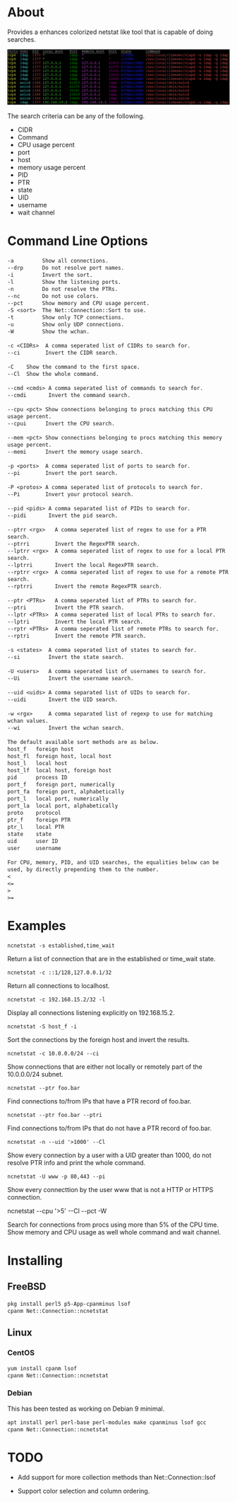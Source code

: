 # About

Provides a enhances colorized netstat like tool that is capable of doing searches.

![ncnetsetstat](ncnetstat.png)

The search criteria can be any of the following.

* CIDR
* Command
* CPU usage percent
* port
* host
* memory usage percent
* PID
* PTR
* state
* UID
* username
* wait channel

# Command Line Options
```
-a         Show all connections.
--drp      Do not resolve port names.
-i         Invert the sort.
-l         Show the listening ports.
-n         Do not resolve the PTRs.
--nc       Do not use colors.
--pct      Show memory and CPU usage percent.
-S <sort>  The Net::Connection::Sort to use.
-t         Show only TCP connections.
-u         Show only UDP connections.
-W         Show the wchan.

-c <CIDRs>  A comma seperated list of CIDRs to search for.
--ci        Invert the CIDR search.

-C    Show the command to the first space.
--Cl  Show the whole command.

--cmd <cmds> A comma seperated list of commands to search for.
--cmdi       Invert the command search.

--cpu <pct> Show connections belonging to procs matching this CPU usage percent.
--cpui      Invert the CPU search.

--mem <pct> Show connections belonging to procs matching this memory usage percent.
--memi      Invert the memory usage search.

-p <ports>  A comma seperated list of ports to search for.
--pi        Invert the port search.

-P <protos> A comma seperated list of protocols to search for.
--Pi        Invert your protocol search.

--pid <pids> A comma separated list of PIDs to search for.
--pidi       Invert the pid search.

--ptrr <rgx>   A comma seperated list of regex to use for a PTR search.
--ptrri        Invert the RegexPTR search.
--lptrr <rgx>  A comma seperated list of regex to use for a local PTR search.
--lptrri       Invert the local RegexPTR search.
--rptrr <rgx>  A comma seperated list of regex to use for a remote PTR search.
--rptrri       Invert the remote RegexPTR search.

--ptr <PTRs>   A comma seperated list of PTRs to search for.
--ptri         Invert the PTR search.
--lptr <PTRs>  A comma seperated list of local PTRs to search for.
--lptri        Invert the local PTR search.
--rptr <PTRs>  A comma seperated list of remote PTRs to search for.
--rptri        Invert the remote PTR search.

-s <states>  A comma seperated list of states to search for.
--si         Invert the state search.

-U <users>   A comma seperated list of usernames to search for.
--Ui         Invert the username search.

--uid <uids> A comma separated list of UIDs to search for.
--uidi       Invert the UID search.

-w <rgx>     A comma separated list of regexp to use for matching wchan values.
--wi         Invert the wchan search.

The default available sort methods are as below.
host_f   foreign host
host_fl  foreign host, local host
host_l   local host
host_lf  local host, foreign host
pid      process ID
port_f   foreign port, numerically
port_fa  foreign port, alphabetically
port_l   local port, numerically
port_la  local port, alphabetically
proto    protocol
ptr_f    foreign PTR
ptr_l    local PTR
state    state
uid      user ID
user     username

For CPU, memory, PID, and UID searches, the equalities below can be
used, by directly prepending them to the number.
<
<=
>
>=
```

# Examples

    ncnetstat -s established,time_wait

Return a list of connection that are in the established or time_wait state.


    ncnetstat -c ::1/128,127.0.0.1/32

Return all connections to localhost.

    ncnetstat -c 192.168.15.2/32 -l

Display all connections listening explicitly on 192.168.15.2.

    ncnetstat -S host_f -i

Sort the connections by the foreign host and invert the results.

    ncnetstat -c 10.0.0.0/24 --ci

Show connections that are either not locally or remotely part of the
10.0.0.0/24 subnet.

    ncnetstat --ptr foo.bar

Find connections to/from IPs that have a PTR record of foo.bar.

    ncnetstat --ptr foo.bar --ptri

Find connections to/from IPs that do not have a PTR record of foo.bar.

    ncnetstat -n --uid '>1000' --Cl

Show every connection by a user with a UID greater than 1000, do not resolve
PTR info and print the whole command.

    ncnetstat -U www -p 80,443 --pi

Show every connecttion by the user www that is not a HTTP or HTTPS connection.

   ncnetstat --cpu '>5' --Cl --pct -W

Search for connections from procs using more than 5% of the CPU time. Show memory
and CPU usage as well whole command and wait channel.

# Installing

## FreeBSD

    pkg install perl5 p5-App-cpanminus lsof
    cpanm Net::Connection::ncnetstat
    
## Linux

### CentOS

    yum install cpanm lsof
    cpanm Net::Connection::ncnetstat

### Debian

This has been tested as working on Debian 9 minimal.

    apt install perl perl-base perl-modules make cpanminus lsof gcc 
    cpanm Net::Connection::ncnetstat
# TODO

* Add support for more collection methods than Net::Connection::lsof

* Support color selection and column ordering.
